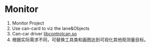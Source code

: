 # Monitor
1. Monitor Project</br>
2. Use can-card to viz the lane&Objects</br>
3. Can-car driver [libcontrolcan.so](libcontrolcan.so)</br>
4. 根据实际需求不同，可替换工具类和画图达到可视化其他观测量目标。</br>